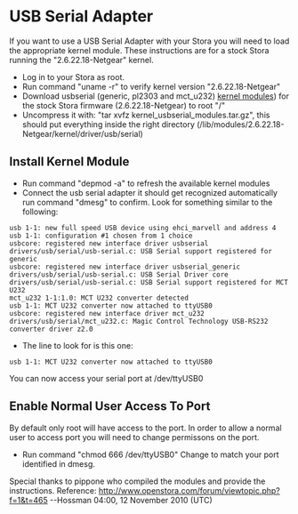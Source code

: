 # USB Serial Adapter

If you want to use a USB Serial Adapter with your Stora you will need to load the appropriate kernel module. These instructions are for a stock Stora running the "2.6.22.18-Netgear" kernel.

- Log in to your Stora as root.
- Run command "uname -r" to verify kernel version "2.6.22.18-Netgear"
- Download usbserial (generic, pl2303 and mct_u232) [kernel modules](http://www.openstora.com/forum/download/file.php?id=6)) for the stock Stora firmware (2.6.22.18-Netgear) to root "/"
- Uncompress it with: "tar xvfz kernel_usbserial_modules.tar.gz", this should put everything inside the right directory (/lib/modules/2.6.22.18-Netgear/kernel/driver/usb/serial)

## Install Kernel Module

- Run command "depmod -a" to refresh the available kernel modules
- Connect the usb serial adapter it should get recognized automatically run command "dmesg" to confirm. Look for something similar to the following:

```
usb 1-1: new full speed USB device using ehci_marvell and address 4
usb 1-1: configuration #1 chosen from 1 choice
usbcore: registered new interface driver usbserial
drivers/usb/serial/usb-serial.c: USB Serial support registered for generic
usbcore: registered new interface driver usbserial_generic
drivers/usb/serial/usb-serial.c: USB Serial Driver core
drivers/usb/serial/usb-serial.c: USB Serial support registered for MCT U232
mct_u232 1-1:1.0: MCT U232 converter detected
usb 1-1: MCT U232 converter now attached to ttyUSB0
usbcore: registered new interface driver mct_u232
drivers/usb/serial/mct_u232.c: Magic Control Technology USB-RS232 converter driver z2.0
```

- The line to look for is this one:
```
usb 1-1: MCT U232 converter now attached to ttyUSB0
```
You can now access your serial port at /dev/ttyUSB0

## Enable Normal User Access To Port

By default only root will have access to the port. In order to allow a normal user to access port you will need to change permissons on the port.

- Run command "chmod 666 /dev/ttyUSB0" Change to match your port identified in dmesg.

Special thanks to pippone who compiled the modules and provide the instructions.
Reference: http://www.openstora.com/forum/viewtopic.php?f=1&t=465
--Hossman 04:00, 12 November 2010 (UTC) 